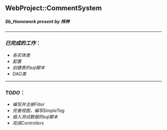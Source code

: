 ## WebProject::CommentSystem

##### ***Sb_Homework*** present by ***炜神***

---

### *已完成的工作*：

* *各实体类*
* *配置*
* *创建表的sql脚本*
* *DAO类*

---

### *TODO*：

* *编写并注册Filter*
* *完善视图，编写SimpleTag*
* *插入测试数据的sql脚本*
* *完成Controllers*



